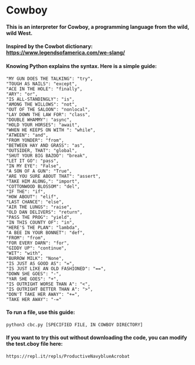 # Cowboy

#### This is an interpreter for Cowboy, a programming language from the wild, wild West. </h1>

#### Inspired by the Cowbot dictionary: https://www.legendsofamerica.com/we-slang/

#### Knowing Python explains the syntax. Here is a simple guide:

    "MY GUN DOES THE TALKING": "try",
    "TOUGH AS NAILS": "except",
    "ACE IN THE HOLE": "finally",
    "ARY": "or",
    "IS ALL-STANDINGLY": "is",
    "AMONG THE WILLOWS": "not",
    "OUT OF THE SALOON": "nonlocal",
    "LAY DOWN THE LAW FOR": "class",
    "DOUBLE WHAMMY": "async",
    "HOLD YOUR HORSES": "await",
    "WHEN HE KEEPS ON WITH ": "while",
    "ATWEEN": "and",
    "FROM YONDER": "from",  
    "BETWEEN HAY AND GRASS": "as",
    "OUTSIDER, THAT": "global",
    "SHUT YOUR BIG BAZOO": "break",
    "LET IT GO": "pass",
    "IN MY EYE": "False",
    "A SON OF A GUN": "True",
    "ARE YOU SURE ABOUT THAT": "assert",
    "TAKE HIM ALONG,": "import",
    "COTTONWOOD BLOSSOM": "del",
    "IF THE": "if",
    "HOW ABOUT": "elif",
    "LAST CHANCE": "else",
    "AIR THE LUNGS": "raise",
    "OLD DAN DELIVERS": "return",
    "PASS THE PROG": "yield",
    "IN THIS COUNTY OF": "in",
    "HERE'S THE PLAN": "lambda",
    "A BEE IN YOUR BONNET": "def",
    "FROM": "from",
    "FOR EVERY DARN": "for",
    "GIDDY UP": "continue",
    "WIT": "with",
    "BURROW MILK": "None",
    "IS JUST AS GOOD AS": "=",
    "IS JUST LIKE AN OLD FASHIONED": "==",
    "DOWN SHE GOES": "-",
    "YAR SHE GOES": "+",
    "IS OUTRIGHT WORSE THAN A": "<",
    "IS OUTRIGHT BETTER THAN A": ">",
    "DON'T TAKE HER AWAY": "+=",
    "TAKE HER AWAY": "-="
    

#### To run a file, use this guide:
    python3 cbc.py [SPECIFIED FILE, IN COWBOY DIRECTORY]
   
   
#### If you want to try this out without downloading the code, you can modify the test.cboy file here:
    https://repl.it/repls/ProductiveNavyblueAcrobat
